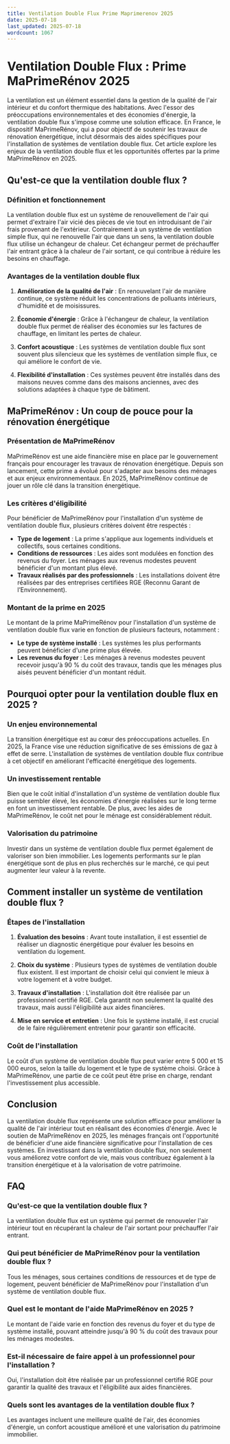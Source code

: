 ```yaml
---
title: Ventilation Double Flux Prime Maprimerenov 2025
date: 2025-07-18
last_updated: 2025-07-18
wordcount: 1067
---
```


# Ventilation Double Flux : Prime MaPrimeRénov 2025

La ventilation est un élément essentiel dans la gestion de la qualité de l'air intérieur et du confort thermique des habitations. Avec l'essor des préoccupations environnementales et des économies d'énergie, la ventilation double flux s'impose comme une solution efficace. En France, le dispositif MaPrimeRénov, qui a pour objectif de soutenir les travaux de rénovation énergétique, inclut désormais des aides spécifiques pour l'installation de systèmes de ventilation double flux. Cet article explore les enjeux de la ventilation double flux et les opportunités offertes par la prime MaPrimeRénov en 2025.

## Qu'est-ce que la ventilation double flux ?

### Définition et fonctionnement

La ventilation double flux est un système de renouvellement de l'air qui permet d'extraire l'air vicié des pièces de vie tout en introduisant de l'air frais provenant de l'extérieur. Contrairement à un système de ventilation simple flux, qui ne renouvelle l'air que dans un sens, la ventilation double flux utilise un échangeur de chaleur. Cet échangeur permet de préchauffer l'air entrant grâce à la chaleur de l'air sortant, ce qui contribue à réduire les besoins en chauffage.

### Avantages de la ventilation double flux

1. **Amélioration de la qualité de l'air** : En renouvelant l'air de manière continue, ce système réduit les concentrations de polluants intérieurs, d'humidité et de moisissures.
   
2. **Économie d'énergie** : Grâce à l'échangeur de chaleur, la ventilation double flux permet de réaliser des économies sur les factures de chauffage, en limitant les pertes de chaleur.

3. **Confort acoustique** : Les systèmes de ventilation double flux sont souvent plus silencieux que les systèmes de ventilation simple flux, ce qui améliore le confort de vie.

4. **Flexibilité d'installation** : Ces systèmes peuvent être installés dans des maisons neuves comme dans des maisons anciennes, avec des solutions adaptées à chaque type de bâtiment.

## MaPrimeRénov : Un coup de pouce pour la rénovation énergétique

### Présentation de MaPrimeRénov

MaPrimeRénov est une aide financière mise en place par le gouvernement français pour encourager les travaux de rénovation énergétique. Depuis son lancement, cette prime a évolué pour s'adapter aux besoins des ménages et aux enjeux environnementaux. En 2025, MaPrimeRénov continue de jouer un rôle clé dans la transition énergétique.

### Les critères d'éligibilité

Pour bénéficier de MaPrimeRénov pour l'installation d'un système de ventilation double flux, plusieurs critères doivent être respectés :

- **Type de logement** : La prime s'applique aux logements individuels et collectifs, sous certaines conditions.
- **Conditions de ressources** : Les aides sont modulées en fonction des revenus du foyer. Les ménages aux revenus modestes peuvent bénéficier d'un montant plus élevé.
- **Travaux réalisés par des professionnels** : Les installations doivent être réalisées par des entreprises certifiées RGE (Reconnu Garant de l’Environnement).

### Montant de la prime en 2025

Le montant de la prime MaPrimeRénov pour l'installation d'un système de ventilation double flux varie en fonction de plusieurs facteurs, notamment :

- **Le type de système installé** : Les systèmes les plus performants peuvent bénéficier d'une prime plus élevée.
- **Les revenus du foyer** : Les ménages à revenus modestes peuvent recevoir jusqu'à 90 % du coût des travaux, tandis que les ménages plus aisés peuvent bénéficier d'un montant réduit.

## Pourquoi opter pour la ventilation double flux en 2025 ?

### Un enjeu environnemental

La transition énergétique est au cœur des préoccupations actuelles. En 2025, la France vise une réduction significative de ses émissions de gaz à effet de serre. L'installation de systèmes de ventilation double flux contribue à cet objectif en améliorant l'efficacité énergétique des logements.

### Un investissement rentable

Bien que le coût initial d'installation d'un système de ventilation double flux puisse sembler élevé, les économies d'énergie réalisées sur le long terme en font un investissement rentable. De plus, avec les aides de MaPrimeRénov, le coût net pour le ménage est considérablement réduit.

### Valorisation du patrimoine

Investir dans un système de ventilation double flux permet également de valoriser son bien immobilier. Les logements performants sur le plan énergétique sont de plus en plus recherchés sur le marché, ce qui peut augmenter leur valeur à la revente.

## Comment installer un système de ventilation double flux ?

### Étapes de l'installation

1. **Évaluation des besoins** : Avant toute installation, il est essentiel de réaliser un diagnostic énergétique pour évaluer les besoins en ventilation du logement.
   
2. **Choix du système** : Plusieurs types de systèmes de ventilation double flux existent. Il est important de choisir celui qui convient le mieux à votre logement et à votre budget.

3. **Travaux d'installation** : L'installation doit être réalisée par un professionnel certifié RGE. Cela garantit non seulement la qualité des travaux, mais aussi l'éligibilité aux aides financières.

4. **Mise en service et entretien** : Une fois le système installé, il est crucial de le faire régulièrement entretenir pour garantir son efficacité.

### Coût de l'installation

Le coût d'un système de ventilation double flux peut varier entre 5 000 et 15 000 euros, selon la taille du logement et le type de système choisi. Grâce à MaPrimeRénov, une partie de ce coût peut être prise en charge, rendant l'investissement plus accessible.

## Conclusion

La ventilation double flux représente une solution efficace pour améliorer la qualité de l'air intérieur tout en réalisant des économies d'énergie. Avec le soutien de MaPrimeRénov en 2025, les ménages français ont l'opportunité de bénéficier d'une aide financière significative pour l'installation de ces systèmes. En investissant dans la ventilation double flux, non seulement vous améliorez votre confort de vie, mais vous contribuez également à la transition énergétique et à la valorisation de votre patrimoine.

## FAQ

### Qu'est-ce que la ventilation double flux ?

La ventilation double flux est un système qui permet de renouveler l'air intérieur tout en récupérant la chaleur de l'air sortant pour préchauffer l'air entrant.

### Qui peut bénéficier de MaPrimeRénov pour la ventilation double flux ?

Tous les ménages, sous certaines conditions de ressources et de type de logement, peuvent bénéficier de MaPrimeRénov pour l'installation d'un système de ventilation double flux.

### Quel est le montant de l'aide MaPrimeRénov en 2025 ?

Le montant de l'aide varie en fonction des revenus du foyer et du type de système installé, pouvant atteindre jusqu'à 90 % du coût des travaux pour les ménages modestes.

### Est-il nécessaire de faire appel à un professionnel pour l'installation ?

Oui, l'installation doit être réalisée par un professionnel certifié RGE pour garantir la qualité des travaux et l'éligibilité aux aides financières.

### Quels sont les avantages de la ventilation double flux ?

Les avantages incluent une meilleure qualité de l'air, des économies d'énergie, un confort acoustique amélioré et une valorisation du patrimoine immobilier.